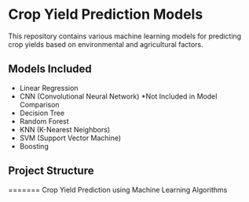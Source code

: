 # Crop Yield Prediction Models

This repository contains various machine learning models for predicting crop yields based on environmental and agricultural factors.

## Models Included

- Linear Regression
- CNN (Convolutional Neural Network) *Not Included in Model Comparison
- Decision Tree
- Random Forest
- KNN (K-Nearest Neighbors)
- SVM (Support Vector Machine)
- Boosting

## Project Structure

=======
Crop Yield Prediction using Machine Learning Algorithms

